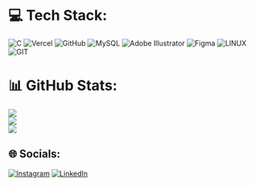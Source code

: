 # 💻 Tech Stack:
 ![C](https://img.shields.io/badge/c-%2300599C.svg?style=for-the-badge&logo=c&logoColor=white) ![Vercel](https://img.shields.io/badge/vercel-%23000000.svg?style=for-the-badge&logo=vercel&logoColor=white) ![GitHub](https://img.shields.io/badge/GitHub-%23121011.svg?style=for-the-badge&logo=github&logoColor=white) ![MySQL](https://img.shields.io/badge/mysql-%2300f.svg?style=for-the-badge&logo=mysql&logoColor=white) ![Adobe Illustrator](https://img.shields.io/badge/adobeillustrator-%23FF9A00.svg?style=for-the-badge&logo=adobeillustrator&logoColor=white) 	![Figma](https://img.shields.io/badge/figma-%23F24E1E.svg?style=for-the-badge&logo=figma&logoColor=white) ![LINUX](https://img.shields.io/badge/Linux-FCC624?style=for-the-badge&logo=linux&logoColor=black) ![GIT](https://img.shields.io/badge/Git-fc6d26?style=for-the-badge&logo=git&logoColor=white)

# 📊 GitHub Stats:
![](https://github-readme-stats.vercel.app/api?username=vrundthumar&theme=tokyonight&hide_border=false&include_all_commits=false&count_private=false)<br/> 
![](https://github-readme-streak-stats.herokuapp.com/?user=vrundthumar&theme=tokyonight&hide_border=false)<br/>
![](https://github-readme-stats.vercel.app/api/top-langs/?username=vrundthumar&theme=tokyonight&hide_border=false&include_all_commits=false&count_private=false&layout=compact)

## 🌐 Socials:
[![Instagram](https://img.shields.io/badge/Instagram-%23E4405F.svg?logo=Instagram&logoColor=white)](https://instagram.com/vrund_thumar) [![LinkedIn](https://img.shields.io/badge/LinkedIn-%230077B5.svg?logo=linkedin&logoColor=white)](https://www.linkedin.com/in/vrund-thumar-66bb45350?utm_source=share&utm_campaign=share_via&utm_content=profile&utm_medium=ios_app)





